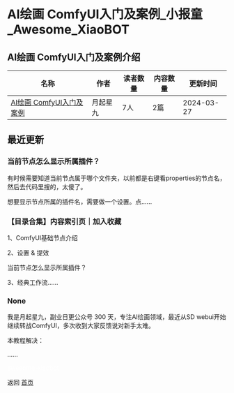 # AI绘画 ComfyUI入门及案例_小报童_Awesome_XiaoBOT

## AI绘画 ComfyUI入门及案例介绍
>   
  


|名称|作者|读者数量|内容数量|更新时间|
|---|---|---|---|---|
|[AI绘画 ComfyUI入门及案例](https://xiaobot.net/p/1739ComfyUI?refer=9c3f1c95-a052-465a-9902-f6d75080262a)|月起星九|7人|2篇|2024-03-27|

## 最近更新
### 当前节点怎么显示所属插件？

有时候需要知道当前节点属于哪个文件夹，以前都是右键看properties的节点名，然后去代码里搜的，太傻了。

想要显示节点所属的插件名，需要做一个设置。点......

### 【目录合集】内容索引页｜加入收藏

1、ComfyUI基础节点介绍

2、设置 & 提效

当前节点怎么显示所属插件？

3、经典工作流......

### None

我是月起星九，副业日更公众号 300 天，专注AI绘画领域，最近从SD webui开始继续转战ComfyUI，多次收到大家反馈说对新手太难。

本教程解决：

......


<a href="https://github.com/Reno9527/awesome-xiaobot" style="color: white; text-decoration: none;">awesome-xiaobot</a>

返回 [首页](../README.md)
